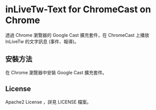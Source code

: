# inLiveTw-Text for ChromeCast on Chrome

透過 Chrome 瀏覽器的 Google Cast 擴充套件，在 ChromeCast 上播放 InLiveTw 的文字訊息 (事件、報導)。

## 安裝方法
在 Chrome 瀏覽器中安裝 Google Cast 擴充套件。

## License
Apache2 License ，詳見 LICENSE 檔案。
